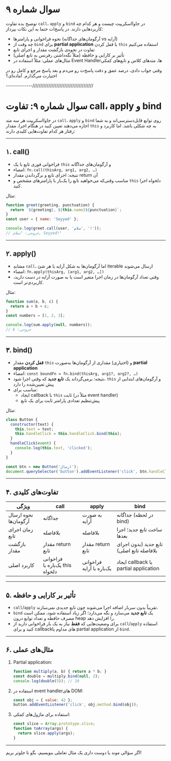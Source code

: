 # سوال شماره ۹

توضیح بده تفاوت `call`، `apply` و `bind` در جاوااسکریپت چیست و هر کدام چه کاربردهایی دارند. در پاسخ‌ات حتما به این نکات بپرداز:

- نحوه فراخوانی و پارامترها (آرگومان‌های جداگانه vs آرایه)  
- چه وقت از `bind` برای **partial application** یا قفل کردن `this` استفاده می‌کنیم  
- تفاوت در نحوه‌ی بازگشت مقدار و اجرای تابع  
- تأثیر بر کارایی و حافظه (مثلاً نگه‌داشتن رفرنس به تابع اصلی)  
- مثال‌های عملی: مثلاً استفاده در Event Handlerها، متدهای کلاس و تابع‌های کمکی  

وقتی جواب دادی، درصد عمق و دقت پاسخ‌ت رو می‌دم و بعد پاسخ مرجع و کامل رو در اختیارت می‌گذارم. آماده‌ای؟



-------------//////////////////////////////////////

# سوال شماره ۹: تفاوت call، apply و bind

در جاوااسکریپت هر سه متد `call`، `apply` و `bind` روی توابع قابل‌دسترسی‌اند و به شما اجازه می‌دهند تعیین کنید در هنگام اجرا، مقدار `this` به چه شکلی باشد. اما کاربرد و رفتار هر کدام تفاوت‌هایی کلیدی دارند:

---

## ۱. call()

- فراخوانی فوری تابع با یک `this` و آرگومان‌های جداگانه  
- امضاء: `fn.call(thisArg, arg1, arg2, …)`  
- نتیجه: اجرای تابع و برگرداندن مقدار return آن
- مناسب وقتی‌که می‌خواهید تابع را یک‌بار با پارامترهای مشخص و `this` دلخواه اجرا کنید.

مثال:
```javascript
function greet(greeting, punctuation) {
  return `${greeting}, ${this.name}${punctuation}`;
}
const user = { name: 'Seyyed' };

console.log(greet.call(user, 'سلام', '!')); 
// خروجی: "سلام, Seyyed!"
```

---

## ۲. apply()

- مشابهِ `call`، اما آرگومان‌ها به شکل آرایه یا هر شیٔ iterable ارسال می‌شوند  
- امضاء: `fn.apply(thisArg, [arg1, arg2, …])`  
- وقتی تعداد آرگومان‌ها در زمان اجرا متغیر است یا به صورت آرایه در دست دارید، کاربردی‌تر است.

مثال:
```javascript
function sum(a, b, c) {
  return a + b + c;
}
const numbers = [1, 2, 3];

console.log(sum.apply(null, numbers)); 
// خروجی: 6
```

---

## ۳. bind()

- **قفل کردن** مقدار `this` و (اختیاری) مقداری از آرگومان‌ها به‌صورت **partial application**  
- امضاء: `const boundFn = fn.bind(thisArg, arg1?, arg2?, …)`  
- نتیجه: برمی‌گرداند یک **تابع جدید** که وقتی اجرا شود، `this` و آرگومان‌های ابتدایی از پیش تعیین‌شده را دارد  
- مناسب برای:
  - ایجاد callback با `this` ثابت (مثلاً در event handler)  
  - پیش‌تنظیم تعدادی پارامتر ثابت برای یک تابع  

مثال:
```javascript
class Button {
  constructor(text) {
    this.text = text;
    this.handleClick = this.handleClick.bind(this);
  }
  handleClick(event) {
    console.log(this.text, 'clicked');
  }
}

const btn = new Button('ارسال');
document.querySelector('button').addEventListener('click', btn.handleClick);
```

---

## ۴. تفاوت‌های کلیدی

| ویژگی                          | call                             | apply                          | bind                                          |
|--------------------------------|----------------------------------|--------------------------------|-----------------------------------------------|
| نحوه ارسال آرگومان‌ها         | جداگانه                         | به صورت آرایه                 | جداگانه (در لحظه bind)                       |
| زمان اجرای تابع               | بلافاصله                        | بلافاصله                      | ساخت تابع جدید؛ اجرا بعدها                   |
| بازگشت مقدار                   | مقدار return تابع              | مقدار return تابع            | تابع جدید (بدون اجرای بلافاصله تابع اصلی)    |
| کاربرد اصلی                   | فراخوانی یک‌باره با this دلخواه | فراخوانی یک‌باره با آرایه     | ایجاد callback یا partial application         |

---

## ۵. تأثیر بر کارایی و حافظه

- `call`/`apply` تقریباً بدون سربار اضافه اجرا می‌شوند چون تابع جدیدی نمی‌سازند.  
- `bind` یک **تابع جدید** می‌سازد و نگه می‌دارد؛ اگر زیاد استفاده شود، ممکن است مصرف حافظه و تعداد توابع درون heap را افزایش دهد.  
- برای وضعیت‌هایی که **فقط** نیاز به یک بار فراخوانی دارید از `call`/`apply` استفاده کنید و برای callbackهای مداوم یا partial application از `bind`.

---

## ۶. مثال‌های عملی

1. Partial application:
   ```javascript
   function multiply(a, b) { return a * b; }
   const double = multiply.bind(null, 2);
   console.log(double(5)); // 10
   ```

2. استفاده در event handlerهای DOM:
   ```javascript
   const obj = { value: 42 };
   button.addEventListener('click', obj.method.bind(obj));
   ```

3. استفاده برای ماژول‌های کمکی:
   ```javascript
   const slice = Array.prototype.slice;
   function toArray(args) {
     return slice.apply(args);
   }
   ```

---

اگر سؤالی موند یا دوست داری یک مثال تعاملی بنویسیم، بگو تا جلوتر بریم!
